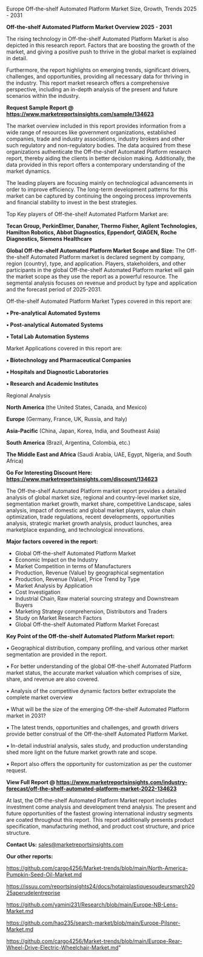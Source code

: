  Europe Off-the-shelf Automated Platform Market Size, Growth, Trends 2025 - 2031

<Strong> Off-the-shelf Automated Platform Market Overview 2025 - 2031</strong>

The rising technology in Off-the-shelf Automated Platform Market is also depicted in this research report. Factors that are boosting the growth of the market, and giving a positive push to thrive in the global market is explained in detail.

Furthermore, the report highlights on emerging trends, significant drivers, challenges, and opportunities, providing all necessary data for thriving in the industry. This report market research offers a comprehensive perspective, including an in-depth analysis of the present and future scenarios within the industry.

<strong>Request Sample Report @ <a href=https://www.marketreportsinsights.com/sample/134623>https://www.marketreportsinsights.com/sample/134623</a></strong>

The market overview included in this report provides information from a wide range of resources like government organizations, established companies, trade and industry associations, industry brokers and other such regulatory and non-regulatory bodies. The data acquired from these organizations authenticate the Off-the-shelf Automated Platform research report, thereby aiding the clients in better decision making. Additionally, the data provided in this report offers a contemporary understanding of the market dynamics.

The leading players are focusing mainly on technological advancements in order to improve efficiency. The long-term development patterns for this market can be captured by continuing the ongoing process improvements and financial stability to invest in the best strategies.

Top Key players of Off-the-shelf Automated Platform Market are:

<strong>Tecan Group, PerkinElmer, Danaher, Thermo Fisher, Agilent Technologies, Hamilton Robotics, Abbot Diagnostics, Eppendorf, QIAGEN, Roche Diagnostics, Siemens Healthcare</strong>

<strong><b>Global Off-the-shelf Automated Platform Market Scope and Size:</b></strong>
The Off-the-shelf Automated Platform market is declared segment by company, region (country), type, and application. Players, stakeholders, and other participants in the global Off-the-shelf Automated Platform market will gain the market scope as they use the report as a powerful resource. The segmental analysis focuses on revenue and product by type and application and the forecast period of 2025-2031.

Off-the-shelf Automated Platform Market Types covered in this report are:

<strong>• Pre-analytical Automated Systems

• Post-analytical Automated Systems

• Total Lab Automation Systems</strong>

Market Applications covered in this report are:

<strong>• Biotechnology and Pharmaceutical Companies

• Hospitals and Diagnostic Laboratories

• Research and Academic Institutes</strong> 

Regional Analysis

<strong>North America</strong> (the United States, Canada, and Mexico)

<strong>Europe</strong> (Germany, France, UK, Russia, and Italy)

<strong>Asia-Pacific</strong> (China, Japan, Korea, India, and Southeast Asia)

<strong>South America</strong> (Brazil, Argentina, Colombia, etc.)

<strong>The Middle East and Africa</strong> (Saudi Arabia, UAE, Egypt, Nigeria, and South Africa)

<strong>Go For Interesting Discount Here: <a href=https://www.marketreportsinsights.com/discount/134623>https://www.marketreportsinsights.com/discount/134623</a></strong>

The Off-the-shelf Automated Platform market report provides a detailed analysis of global market size, regional and country-level market size, segmentation market growth, market share, competitive Landscape, sales analysis, impact of domestic and global market players, value chain optimization, trade regulations, recent developments, opportunities analysis, strategic market growth analysis, product launches, area marketplace expanding, and technological innovations.

<strong><b>Major factors covered in the report:</b></strong>
<ul>
  <li>Global Off-the-shelf Automated Platform Market </li>
  <li>Economic Impact on the Industry</li>
  <li>Market Competition in terms of Manufacturers</li>
  <li>Production, Revenue (Value) by geographical segmentation</li>
  <li>Production, Revenue (Value), Price Trend by Type</li>
  <li>Market Analysis by Application</li>
  <li>Cost Investigation</li>
  <li>Industrial Chain, Raw material sourcing strategy and Downstream Buyers</li>
  <li>Marketing Strategy comprehension, Distributors and Traders</li>
  <li>Study on Market Research Factors</li>
  <li>Global Off-the-shelf Automated Platform Market Forecast</li>
</ul>

<strong><b>Key Point of the Off-the-shelf Automated Platform Market report:</b></strong>

• Geographical distribution, company profiling, and various other market segmentation are provided in the report.

• For better understanding of the global Off-the-shelf Automated Platform market status, the accurate market valuation which comprises of size, share, and revenue are also covered.

• Analysis of the competitive dynamic factors better extrapolate the complete market overview

• What will be the size of the emerging Off-the-shelf Automated Platform market in 2031?

• The latest trends, opportunities and challenges, and growth drivers provide better construal of the Off-the-shelf Automated Platform Market.

• In-detail industrial analysis, sales study, and production understanding shed more light on the future market growth rate and scope.

• Report also offers the opportunity for customization as per the customer request.

<strong><b>View Full Report @ <a href=https://www.marketreportsinsights.com/industry-forecast/off-the-shelf-automated-platform-market-2022-134623>https://www.marketreportsinsights.com/industry-forecast/off-the-shelf-automated-platform-market-2022-134623</a></b></strong>


At last, the Off-the-shelf Automated Platform Market report includes investment come analysis and development trend analysis. The present and future opportunities of the fastest growing international industry segments are coated throughout this report. This report additionally presents product specification, manufacturing method, and product cost structure, and price structure.

<strong>Contact Us:</strong>
sales@marketreportsinsights.com

<strong>Our other reports:</strong>

<a href=https://github.com/cargo4256/Market-trends/blob/main/North-America-Pumpkin-Seed-Oil-Market.md>https://github.com/cargo4256/Market-trends/blob/main/North-America-Pumpkin-Seed-Oil-Market.md</a>

<a href=https://issuu.com/reportsinsights24/docs/hotairplastiquesoudeursmarch2025aperudelentreprise>https://issuu.com/reportsinsights24/docs/hotairplastiquesoudeursmarch2025aperudelentreprise</a>

<a href=https://github.com/yamini231/Research/blob/main/Europe-NB-Lens-Market.md>https://github.com/yamini231/Research/blob/main/Europe-NB-Lens-Market.md</a>

<a href=https://github.com/haq235/search-market/blob/main/Europe-Pilsner-Market.md>https://github.com/haq235/search-market/blob/main/Europe-Pilsner-Market.md</a>

<a href=https://github.com/cargo4256/Market-trends/blob/main/Europe-Rear-Wheel-Drive-Electric-Wheelchair-Market.md>https://github.com/cargo4256/Market-trends/blob/main/Europe-Rear-Wheel-Drive-Electric-Wheelchair-Market.md</a>"
